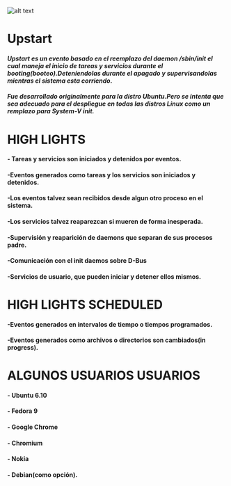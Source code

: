 ![alt text](./img/linuxpenguinlogo-580x358.jpg)


#  Upstart
#### *Upstart es un evento basado en el reemplazo del daemon /sbin/init el cual maneja el inicio de tareas y servicios durante el booting(booteo).Deteniendolas durante el apagado y supervisandolas mientras el sistema esta corriendo.*


#### *Fue desarrollado originalmente para la distro Ubuntu.Pero se intenta que sea adecuado para el despliegue en todas las distros Linux como un remplazo para System-V init.*

# HIGH LIGHTS
####  - Tareas y servicios son iniciados y detenidos por eventos.
#### -Eventos generados como tareas y los servicios son iniciados y detenidos.
#### -Los eventos talvez sean recibidos desde  algun otro proceso en el sistema.
#### -Los servicios talvez reaparezcan si mueren de forma inesperada.
#### -Supervisión y reaparición de daemons que separan de sus procesos padre.
#### -Comunicación con el init daemos sobre D-Bus
#### -Servicios de usuario, que pueden iniciar y detener ellos mismos.



# HIGH LIGHTS SCHEDULED
#### -Eventos generados en intervalos de tiempo o tiempos programados.
#### -Eventos generados como archivos o directorios son cambiados(in progress).

# ALGUNOS USUARIOS USUARIOS
#### - Ubuntu 6.10
#### - Fedora 9
#### - Google Chrome
#### - Chromium
#### - Nokia
#### - Debian(como opción).
